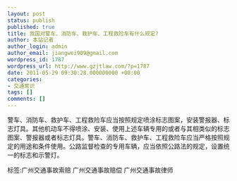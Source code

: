 ```yaml
---
layout: post
status: publish
published: true
title: 我国对警车、消防车、救护车、工程救险车有什么规定?
author: 本站记者
author_login: admin
author_email: jiangwei909@gmail.com
wordpress_id: 1787
wordpress_url: http://www.gzjtlaw.com/?p=1787
date: 2011-05-29 09:30:28.000000000 +08:00
categories:
- 交通常识
tags: []
comments: []
---
```

警车、消防车、救护车、工程救险车应当按照规定喷涂标志图案，安装警报器、标志灯具。其他机动车不得喷涂、安装、使用上述车辆专用的或者与其相类似的标志图案、警报器或者标志灯具。警车、消防车、救护车、工程救险车应当严格按照规定的用途和条件使用。公路监督检查的专用车辆，应当依照公路法的规定，设置统一的标志和示警灯。 标签:广州交通事故索赔 广州交通事故赔偿 广州交通事故律师

